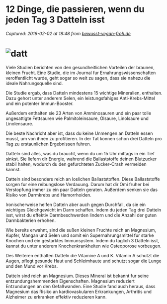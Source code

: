 # 12 Dinge, die passieren, wenn du jeden Tag 3 Datteln isst

_Captured: 2019-02-02 at 18:48 from [bewusst-vegan-froh.de](https://bewusst-vegan-froh.de/12-dinge-die-passieren-wenn-du-jeden-tag-3-datteln-isst/)_

# ![datt](https://bewusst-vegan-froh.de/wp-content/uploads/2016/03/datt-1.jpg)

Viele Studien berichten von den gesundheitlichen Vorteilen der braunen, kleinen Frucht. Eine Studie, die im Journal fur Ernahrungswissenschaften veroffentlicht wurde, geht sogar so weit zu sagen, dass sie nahezu die ideale Nahrungsquelle sind.

Die Studie ergab, dass Datteln mindestens 15 wichtige Mineralien, enthalten. Dazu gehort unter anderem Selen, ein leistungsfahiges Anti-Krebs-Mittel und ein potenter Immun-Booster.

Außerdem enthalten sie 23 Arten von Amminosauren und ein paar tolle ungesattigte Fettsauren wie Palmitoleinsaure, Ölsaure, Linolsaure und Linolensaure.

Die beste Nachricht aber ist, dass du keine Unmengen an Datteln essen musst, um von ihnen zu profitieren. In der Tat konnen schon drei Datteln pro Tag zu erstaunlichen Ergebnissen fuhren.

Datteln sind alles, was du braucht, wenn du um 15 Uhr mittags in ein Tief sinkst. Sie liefern dir Energie, wahrend die Ballaststoffe deinen Blutzucker stabil halten, wodurch du den gefurchteten Zucker-Crash vermeiden kannst.

Datteln sind besonders reich an loslichen Ballaststoffen. Diese Ballaststoffe sorgen fur eine reibungslose Verdauung. Darum hat dir Omi fruher bei Verstopfung immer zu ein paar Datteln geraten. Außerdem senken sie das Risiko von Darmkrebs und Hamorrhoiden.

Ironischerweise helfen Datteln aber auch gegen Durchfall, da sie ein wichtiges Gleichgewicht im Darm schaffen. Indem du jeden Tag drei Datteln isst, wirst du effektiv Darmbeschwerden lindern und die Anzahl der guten Darmbakterien erhohen.

Wie bereits erwahnt, sind die sußen kleinen Fruchte reich an Magnesium, Kupfer, Mangan und Selen und somit ein Supernahrungsmittel fur starke Knochen und ein gestarktes Immunsystem. Indem du taglich 3 Datteln isst, kannst du unter anderem Knochenkrankheiten wie Osteoporose vorbeugen.

Des Weiteren enthalten Datteln die Vitamine A und K. Vitamin A schutzt die Augen, pflegt gesunde Haut und Schleimhaute und schutzt sogar die Lunge und den Mund vor Krebs.

Datteln sind reich an Magnesium. Dieses Mineral ist bekannt fur seine entzundungshemmenden Eigenschaften. Magnesium reduziert Entzundungen an den Gefaßwanden. Eine Studie fand auch heraus, dass Magnesium das Risiko an kardiovaskularen Erkrankungen, Arthritis und Alzheimer zu erkranken effektiv reduzieren kann.
